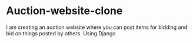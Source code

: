 # Auction-website-clone

I am creating an auction website where you can post items for bidding and bid on things posted by others.
Using Django
